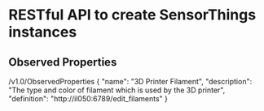 # RESTful API to create SensorThings instances

## Observed Properties

/v1.0/ObservedProperties
{
  "name": "3D Printer Filament",
  "description": "The type and color of filament which is used by the 3D printer",
  "definition": "http://il050:6789/edit_filaments"
}


